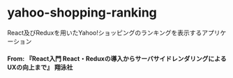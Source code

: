 # yahoo-shopping-ranking
React及びReduxを用いたYahoo!ショッピングのランキングを表示するアプリケーション

#### From: 『React入門 React・Reduxの導入からサーバサイドレンダリングによるUXの向上まで』 翔泳社
